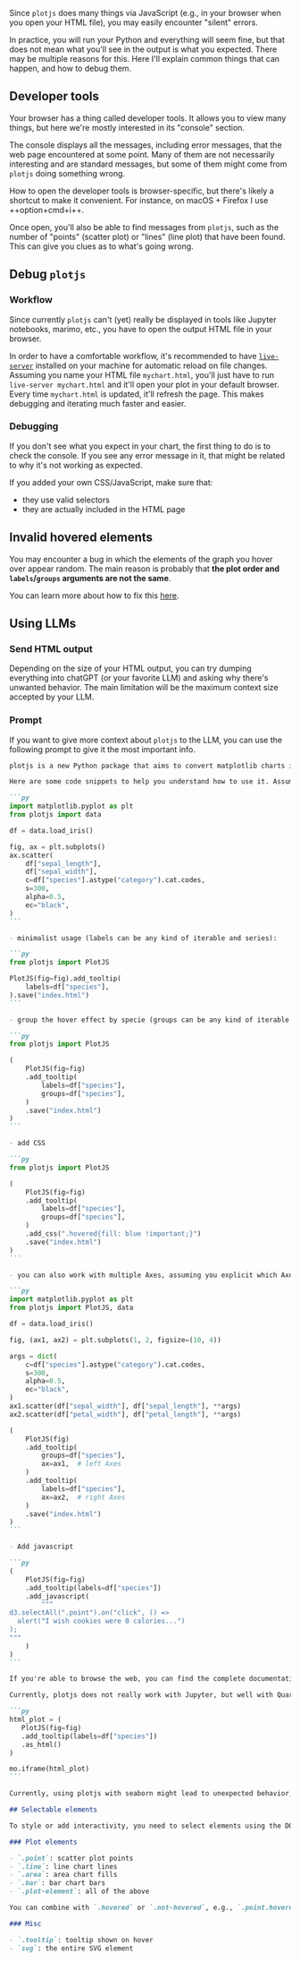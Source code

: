 Since `plotjs` does many things via JavaScript (e.g., in your browser when you open your HTML file), you may easily encounter "silent" errors.

In practice, you will run your Python and everything will seem fine, but that does not mean what you'll see in the output is what you expected. There may be multiple reasons for this. Here I'll explain common things that can happen, and how to debug them.

## Developer tools

Your browser has a thing called developer tools. It allows you to view many things, but here we're mostly interested in its "console" section.

The console displays all the messages, including error messages, that the web page encountered at some point. Many of them are not necessarily interesting and are standard messages, but some of them might come from `plotjs` doing something wrong.

How to open the developer tools is browser-specific, but there's likely a shortcut to make it convenient. For instance, on macOS + Firefox I use ++option+cmd+i++.

Once open, you'll also be able to find messages from `plotjs`, such as the number of "points" (scatter plot) or "lines" (line plot) that have been found. This can give you clues as to what's going wrong.

## Debug `plotjs`

### Workflow

Since currently `plotjs` can't (yet) really be displayed in tools like Jupyter notebooks, marimo, etc., you have to open the output HTML file in your browser.

In order to have a comfortable workflow, it's recommended to have [`live-server`](https://www.npmjs.com/package/live-server) installed on your machine for automatic reload on file changes. Assuming you name your HTML file `mychart.html`, you'll just have to run `live-server mychart.html` and it'll open your plot in your default browser. Every time `mychart.html` is updated, it'll refresh the page. This makes debugging and iterating much faster and easier.

### Debugging

If you don't see what you expect in your chart, the first thing to do is to check the console. If you see any error message in it, that might be related to why it's not working as expected.

If you added your own CSS/JavaScript, make sure that:

- they use valid selectors
- they are actually included in the HTML page

## Invalid hovered elements

You may encounter a bug in which the elements of the graph you hover over appear random. The main reason is probably that **the plot order and `labels`/`groups` arguments are not the same**.

You can learn more about how to fix this [here](../../index.md#important-limitation).

## Using LLMs

### Send HTML output

Depending on the size of your HTML output, you can try dumping everything into chatGPT (or your favorite LLM) and asking why there's unwanted behavior. The main limitation will be the maximum context size accepted by your LLM.

### Prompt

If you want to give more context about `plotjs` to the LLM, you can use the following prompt to give it the most important info.

````md
plotjs is a new Python package that aims to convert matplotlib charts into web-based visualization. It works by parsing the SVG output with javascript to automatically detect what is a point from a scatter plot, a line from a line chart etc, with minimum user inputs.

Here are some code snippets to help you understand how to use it. Assuming we have a chart like this:

```py
import matplotlib.pyplot as plt
from plotjs import data

df = data.load_iris()

fig, ax = plt.subplots()
ax.scatter(
    df["sepal_length"],
    df["sepal_width"],
    c=df["species"].astype("category").cat.codes,
    s=300,
    alpha=0.5,
    ec="black",
)
```

- minimalist usage (labels can be any kind of iterable and series):

```py
from plotjs import PlotJS

PlotJS(fig=fig).add_tooltip(
    labels=df["species"],
).save("index.html")
```

- group the hover effect by specie (groups can be any kind of iterable and series):

```py
from plotjs import PlotJS

(
    PlotJS(fig=fig)
    .add_tooltip(
        labels=df["species"],
        groups=df["species"],
    )
    .save("index.html")
)
```

- add CSS

```py
from plotjs import PlotJS

(
    PlotJS(fig=fig)
    .add_tooltip(
        labels=df["species"],
        groups=df["species"],
    )
    .add_css(".hovered{fill: blue !important;}")
    .save("index.html")
)
```

- you can also work with multiple Axes, assuming you explicit which Axes to use (it uses plt.gca() otherwise):

```py
import matplotlib.pyplot as plt
from plotjs import PlotJS, data

df = data.load_iris()

fig, (ax1, ax2) = plt.subplots(1, 2, figsize=(10, 4))

args = dict(
    c=df["species"].astype("category").cat.codes,
    s=300,
    alpha=0.5,
    ec="black",
)
ax1.scatter(df["sepal_width"], df["sepal_length"], **args)
ax2.scatter(df["petal_width"], df["petal_length"], **args)

(
    PlotJS(fig)
    .add_tooltip(
        groups=df["species"],
        ax=ax1,  # left Axes
    )
    .add_tooltip(
        labels=df["species"],
        ax=ax2,  # right Axes
    )
    .save("index.html")
)
```

- Add javascript

```py
(
    PlotJS(fig=fig)
    .add_tooltip(labels=df["species"])
    .add_javascript(
        """
d3.selectAll(".point").on("click", () =>
  alert("I wish cookies were 0 calories...")
);
"""
    )
)
```

If you're able to browse the web, you can find the complete documentation here: https://y-sunflower.github.io/plotjs/ and a guide on how to troubleshoot here: https://y-sunflower.github.io/plotjs/guides/troubleshooting/.

Currently, plotjs does not really work with Jupyter, but well with Quarto (using iframes), marimo:

```py
html_plot = (
   PlotJS(fig=fig)
   .add_tooltip(labels=df["species"])
   .as_html()
)

mo.iframe(html_plot)
```

Currently, using plotjs with seaborn might lead to unexpected behavior, and there is not easy fix for users.

## Selectable elements

To style or add interactivity, you need to select elements using the DOM[^1]. These are the most common selectors:

### Plot elements

- `.point`: scatter plot points
- `.line`: line chart lines
- `.area`: area chart fills
- `.bar`: bar chart bars
- `.plot-element`: all of the above

You can combine with `.hovered` or `.not-hovered`, e.g., `.point.hovered`.

### Misc

- `.tooltip`: tooltip shown on hover
- `svg`: the entire SVG element
````
